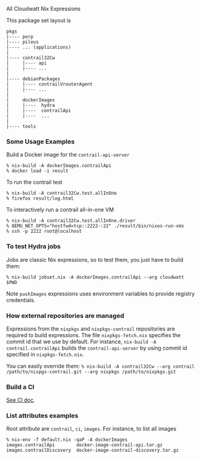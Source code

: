 All Cloudwatt Nix Expressions

This package set layout is
```
pkgs
|---- perp
|---- pileus
|---- ... (applications)
|
|---- contrail32Cw
|     |---- api
|     |---- ...
|
|---- debianPackages
|     |---- contrailVrouterAgent
|     |---- ...
|
|     dockerImages
|     |----  hydra
|     |----  contrailApi
|     |----  ...
|
|---- tools
```

### Some Usage Examples

Build a Docker image for the `contrail-api-server`
```
% nix-build -A dockerImages.contrailApi
% docker load -i result
```

To run the contrail test
```
% nix-build -A contrail32Cw.test.allInOne
% firefox result/log.html
```

To interactively run a contrail all-in-one VM
```
% nix-build -A contrail32Cw.test.allInOne.driver
% QEMU_NET_OPTS="hostfwd=tcp::2222-:22" ./result/bin/nixos-run-vms
% ssh -p 2222 root@localhost
```

### To test Hydra jobs

Jobs are classic Nix expressions, so to test them, you just have to build them:
```
% nix-build jobset.nix -A dockerImages.contrailApi --arg cloudwatt $PWD
```
Note `pushImages` expressions uses environment variables to provide registry credentials.


### How external repositories are managed

Expressions from the `nixpkgs` and `nixpkgs-contrail` repositories are
required to build expressions. The file `nixpkgs-fetch.nix` specifies
the commit id that we use by default.
For instance, `nix-build -A contrail.contrailApi` builds the
`contrail-api-server` by using commit id specified in `nixpkgs-fetch.nix`.

You can easily override them:
`% nix-build -A contrail32Cw --arg contrail /path/to/nixpgs-contrail.git --arg nixpkgs /path/to/nixpkgs.git`


### Build a CI
[See CI doc](ci).


### List attributes examples

Root attribute are `contrail`, `ci`, `images`. For instance, to list
all images
```
% nix-env -f default.nix -qaP -A dockerImages
images.contrailApi        docker-image-contrail-api.tar.gz
images.contrailDiscovery  docker-image-contrail-discovery.tar.gz
```
